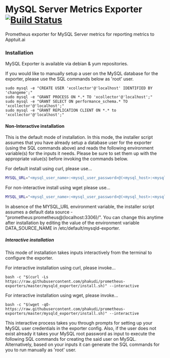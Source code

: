 # MySQL Server Metrics Exporter [![Build Status](https://travis-ci.com/phakudi/prometheus-exporters.svg?branch=master)](https://travis-ci.com/phakudi/prometheus-exporters)

Prometheus exporter for MySQL Server metrics for reporting metrics to Apptuit.ai

### Installation

MySQL Exporter is available via debian & yum repositories.

If you would like to manually setup a user on the MySQL database for the exporter, please use the SQL commands below 
as 'root' user.
 
```
sudo mysql -e "CREATE USER 'xcollector'@'localhost' IDENTIFIED BY 'changeme';"
sudo mysql -e "GRANT PROCESS ON *.* TO 'xcollector'@'localhost';"
sudo mysql -e "GRANT SELECT ON performance_schema.* TO 'xcollector'@'localhost';"
sudo mysql -e "GRANT REPLICATION CLIENT ON *.* to 'xcollector'@'localhost';"
```

#### Non-Interactive installation

This is the default mode of installation. In this mode, the installer script assumes that you have already setup a 
database user for the exporter (using the SQL commands above) and reads the following environment variable(s) for the 
inputs it needs. Please be sure to set them up with the appropriate value(s) before invoking the commands below.

For default install using curl, please use...

```bash
MYSQL_URL="<mysql_user_name>:<mysql_user_password>@(<mysql_host>:<mysql_port>)/" bash -c "$(curl -Ls https://raw.githubusercontent.com/phakudi/prometheus-exporters/master/mysqld_exporter/install.sh)"
```

For non-interactive install using wget please use...

```bash
MYSQL_URL="<mysql_user_name>:<mysql_user_password>@(<mysql_host>:<mysql_port>)/" bash -c "$(wget -qO- https://raw.githubusercontent.com/phakudi/prometheus-exporters/master/mysqld_exporter/install.sh)"
```

In absence of the MYSQL_URL environment variable, the installer script assumes a default data source - 
"prometheus:prometheus@(localhost:3306)/". You can change this anytime after installation by editing 
the value of the environment variable DATA_SOURCE_NAME in /etc/default/mysqld-exporter.

##### Interactive installation

This mode of installation takes inputs interactively from the terminal to configure the exporter. 
 
For interactive installation using curl, please invoke...
 
```
bash -c "$(curl -Ls https://raw.githubusercontent.com/phakudi/prometheus-exporters/master/mysqld_exporter/install.sh)" --interactive
``` 

For interactive installation using wget, please invoke...

```
bash -c "$(wget -qO- https://raw.githubusercontent.com/phakudi/prometheus-exporters/master/mysqld_exporter/install.sh)" --interactive
```

This interactive process takes you through prompts for setting up your MySQL user credentials in 
the exporter config. Also, if the user does not exist already it takes your MySQL root password as input 
to execute the following SQL commands for creating the said user on MySQL. Alternatively, based on 
your inputs it can generate the SQL commands for you to run manually as 'root' user.
